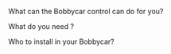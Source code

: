 What can the Bobbycar control can do for you?



What do you need ?



Who to install in your Bobbycar?
